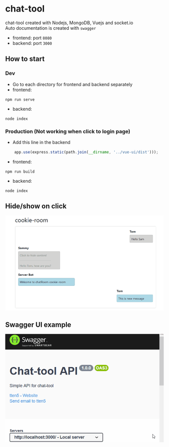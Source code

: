 # chat-tool
chat-tool created with Nodejs, MongoDB, Vuejs and socket.io <br>
Auto documentation is created with `swagger`

- frontend: port `8080`
- backend: port `3000`

## How to start 
### Dev
- Go to each directory for frontend and backend separately 
- frontend: 
```
npm run serve
```
- backend:
```
node index 
```

### Production (Not working when click to login page)
- Add this line in the backend

```js
    app.use(express.static(path.join(__dirname, '../vue-ui/dist')));
```

- frontend: 
```
npm run build
```
- backend:
```
node index 
```


## Hide/show on click 
![Alt text](msgs.gif)

## Swagger UI example 

![Alt text](swagger-UI-example.gif)

